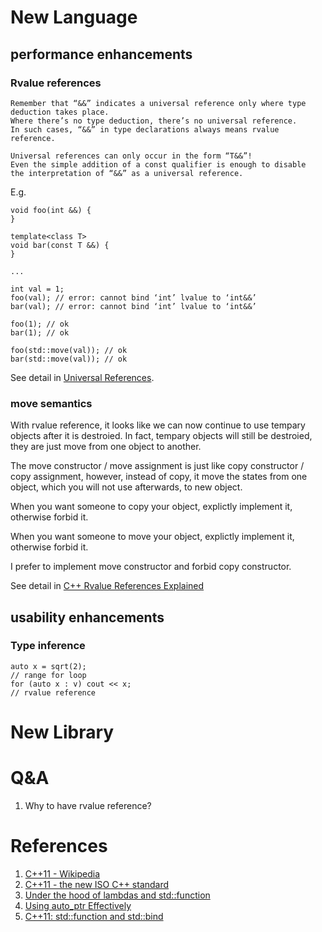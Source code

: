 
# New Language
## performance enhancements
### Rvalue references
```
Remember that “&&” indicates a universal reference only where type deduction takes place.  
Where there’s no type deduction, there’s no universal reference.  
In such cases, “&&” in type declarations always means rvalue reference. 

Universal references can only occur in the form “T&&”!  
Even the simple addition of a const qualifier is enough to disable 
the interpretation of “&&” as a universal reference.
```

E.g.

```
void foo(int &&) {
}

template<class T>
void bar(const T &&) {
}

...

int val = 1;
foo(val); // error: cannot bind ‘int’ lvalue to ‘int&&’
bar(val); // error: cannot bind ‘int’ lvalue to ‘int&&’

foo(1); // ok
bar(1); // ok

foo(std::move(val)); // ok
bar(std::move(val)); // ok
```

See detail in [Universal References](https://isocpp.org/blog/2012/11/universal-references-in-c11-scott-meyers).

### move semantics
With rvalue reference, it looks like we can now continue to use tempary objects after it is destroied. In fact, tempary objects will still be destroied, they are just move from one object to another.

The move constructor / move assignment is just like copy constructor / copy assignment, however, instead of copy, it move the states from one object, which you will not use afterwards, to new object.

When you want someone to copy your object, explictly implement it, otherwise forbid it.

When you want someone to move your object, explictly implement it, otherwise forbid it.

I prefer to implement move constructor and forbid copy constructor.

See detail in [C++ Rvalue References Explained](http://thbecker.net/articles/rvalue_references/section_01.html)

## usability enhancements
### Type inference
```
auto x = sqrt(2); 
// range for loop
for (auto x : v) cout << x;
// rvalue reference
```

# New Library

# Q&A
1. Why to have rvalue reference?

# References
1. [C++11 - Wikipedia](https://en.wikipedia.org/wiki/C%2B%2B11)
2. [C++11 - the new ISO C++ standard](http://www.stroustrup.com/C++11FAQ.html)
3. [Under the hood of lambdas and std::function](http://shaharmike.com/cpp/lambdas-and-functions/)
4. [Using auto_ptr Effectively](http://www.gotw.ca/publications/using_auto_ptr_effectively.htm)
5. [C++11: std::function and std::bind](https://oopscenities.net/2012/02/24/c11-stdfunction-and-stdbind/)
